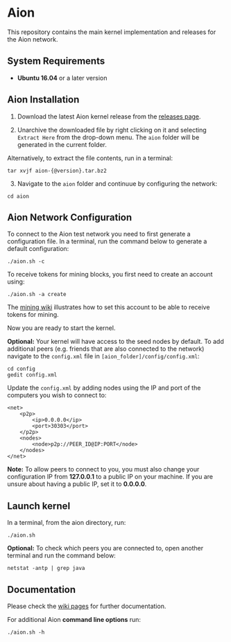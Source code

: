 # Aion

This repository contains the main kernel implementation and releases for the Aion network.

## System Requirements

* **Ubuntu 16.04** or a later version

## Aion Installation

1. Download the latest Aion kernel release from the [releases page](https://github.com/aionnetwork/aion/releases). 

2. Unarchive the downloaded file by right clicking on it and selecting `Extract Here` from the drop-down menu. 
The `aion` folder will be generated in the current folder. 
    
Alternatively, to extract the file contents, run in a terminal: 
    
```
tar xvjf aion-{@version}.tar.bz2
```

3. Navigate to the `aion` folder and continuue by configuring the network:
    
```
cd aion
```

## Aion Network Configuration

To connect to the Aion test network you need to first generate a configuration file.
In a terminal, run the command below to generate a default configuration: 
    
```
./aion.sh -c
```

To receive tokens for mining blocks, you first need to create an account using:
    
```
./aion.sh -a create
```

The [mining wiki](https://github.com/aionnetwork/aion_miner/tree/master/aion_solo_pool#6-verify-aion-configuration) illustrates how to set this account to be able to receive tokens for mining.

Now you are ready to start the kernel.

**Optional:** Your kernel will have access to the seed nodes by default. To add additional peers (e.g. friends that are also connected to the network) navigate to the `config.xml` file in `[aion_folder]/config/config.xml`:
    
```
cd config
gedit config.xml
```
    
Update the `config.xml` by adding nodes using the IP and port of the computers you wish to connect to:
    
```
<net>
    <p2p>
        <ip>0.0.0.0</ip>
        <port>30303</port>
    </p2p>
    <nodes>
        <node>p2p://PEER_ID@IP:PORT</node>
    </nodes>
</net>
```
    
**Note:** To allow peers to connect to you, you must also change your configuration IP from **127.0.0.1** to a public IP on your machine. If you are unsure about having a public IP, set it to **0.0.0.0**.

## Launch kernel 

In a terminal, from the aion directory, run: 

```
./aion.sh
```

**Optional:** To check which peers you are connected to, open another terminal and run the command below:

```
netstat -antp | grep java
```

## Documentation

Please check the [wiki pages](https://github.com/aionnetwork/aion/wiki) for further documentation. 

For additional Aion **command line options** run:
```
./aion.sh -h
```
